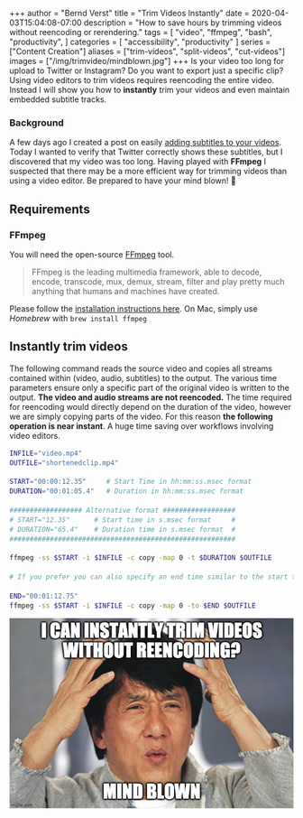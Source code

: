 +++
author = "Bernd Verst"
title = "Trim Videos Instantly"
date = 2020-04-03T15:04:08-07:00
description = "How to save hours by trimming videos without reencoding or rerendering."
tags = [
    "video",
    "ffmpeg",
    "bash",
    "productivity",
]
categories = [
    "accessibility",
    "productivity"
]
series = ["Content Creation"]
aliases = ["trim-videos", "split-videos", "cut-videos"]
images = ["/img/trimvideo/mindblown.jpg"]
+++
Is your video too long for upload to Twitter or Instagram? Do you want to export just a specific clip? Using video editors to trim videos requires reencoding the entire video. Instead I will show you how to **instantly** trim your videos and even maintain embedded subtitle tracks.
<!--more-->


### Background
A few days ago I created a post on easily [adding subtitles to your videos](https://bernd.dev/2020/04/adding-subtitles/). Today I wanted to verify that Twitter correctly shows these subtitles, but I discovered that my video was too long. Having played with **FFmpeg** I suspected that there may be a more efficient way for trimming videos than using a video editor. Be prepared to have your mind blown! 🤯

## Requirements

### FFmpeg

You will need the open-source [FFmpeg](https://www.ffmpeg.org/) tool.
> FFmpeg is the leading multimedia framework, able to decode, encode, transcode, mux, demux, stream, filter and play pretty much anything that humans and machines have created.

Please follow the [installation instructions here](http://ffmpeg.org/download.html).
On Mac, simply use *Homebrew* with `brew install ffmpeg`

## Instantly trim videos

The following command reads the source video and copies all streams contained within (video, audio, subtitles) to the output. The various time parameters ensure only a specific part of the original video is written to the output. **The video and audio streams are not reencoded.** The time required for reencoding would directly depend on the duration of the video, however we are simply copying parts of the video.  For this reason **the following operation is near instant**. A huge time saving over workflows involving video editors.

```bash
INFILE="video.mp4"
OUTFILE="shortenedclip.mp4"

START="00:00:12.35"     # Start Time in hh:mm:ss.msec format
DURATION="00:01:05.4"   # Duration in hh:mm:ss.msec format

################## Alternative format ##################
# START="12.35"      # Start time in s.msec format     #
# DURATION="65.4"    # Duration time in s.msec format  #
########################################################

ffmpeg -ss $START -i $INFILE -c copy -map 0 -t $DURATION $OUTFILE

# If you prefer you can also specify an end time similar to the start time

END="00:01:12.75"
ffmpeg -ss $START -i $INFILE -c copy -map 0 -to $END $OUTFILE

```

![mind blown](/img/trimvideo/mindblown.jpg)
